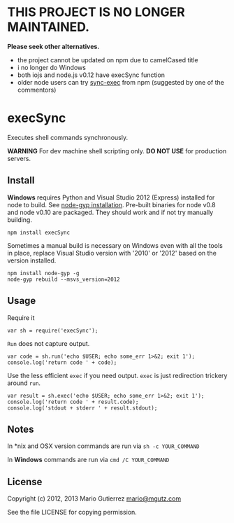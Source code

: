 # __THIS PROJECT IS NO LONGER MAINTAINED.__ 

__Please seek other alternatives.__

* the project cannot be updated on npm due to camelCased title
* i no longer do Windows
* both iojs and node.js v0.12 have execSync function
* older node users can try [sync-exec](https://github.com/gvarsanyi/sync-exec) from npm (suggested by one of the commentors)

# execSync

Executes shell commands synchronously.

__WARNING__ For dev machine shell scripting only. **DO NOT USE** for
production servers.

## Install

__Windows__ requires Python and Visual Studio 2012 (Express) installed for
node to build. See [node-gyp installation](https://github.com/TooTallNate/node-gyp#installation).
Pre-built binaries for node v0.8 and node v0.10 are packaged. They should work and if not try manually
building.

    npm install execSync

Sometimes a manual build is necessary on Windows even with all the tools in place, replace Visual Studio version
with '2010' or '2012' based on the version installed.

    npm install node-gyp -g
    node-gyp rebuild --msvs_version=2012

## Usage

Require it

    var sh = require('execSync');

`Run` does not capture output.

    var code = sh.run('echo $USER; echo some_err 1>&2; exit 1');
    console.log('return code ' + code);

Use the less efficient `exec` if you need output. `exec` is just redirection
trickery around `run`.

    var result = sh.exec('echo $USER; echo some_err 1>&2; exit 1');
    console.log('return code ' + result.code);
    console.log('stdout + stderr ' + result.stdout);

## Notes

In *nix and OSX version commands are run via `sh -c YOUR_COMMAND`

In __Windows__ commands are run via `cmd /C YOUR_COMMAND`

## License

Copyright (c) 2012, 2013 Mario Gutierrez mario@mgutz.com

See the file LICENSE for copying permission.
